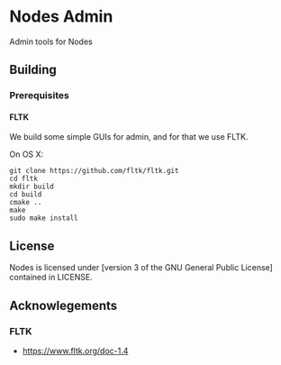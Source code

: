 # Nodes Admin

Admin tools for Nodes

## Building

### Prerequisites

#### FLTK

We build some simple GUIs for admin, and for that we use FLTK.

On OS X:

```
git clone https://github.com/fltk/fltk.git
cd fltk
mkdir build
cd build
cmake ..
make
sudo make install
```

## License

Nodes is licensed under [version 3 of the GNU General Public License] contained in LICENSE.

## Acknowlegements

### FLTK

- https://www.fltk.org/doc-1.4
